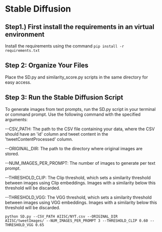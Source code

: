 
# Stable Diffusion

 ## Step1.) First install the requirements in an virtual environment   

 Install the requirements using the command
 ```pip install -r requirements.txt```

## Step 2: Organize Your Files
Place the SD.py and similarity_score.py scripts in the same directory for easy access.

## Step 3: Run the Stable Diffusion Script
To generate images from text prompts, run the SD.py script in your terminal or command prompt. Use the following command with the specified arguments:

--CSV_PATH: The path to the CSV file containing your data, where the CSV should have an 'id' column and tweet content in the 'tweetContentProcessed' column.

--ORIGINAL_DIR: The path to the directory where original images are stored.

--NUM_IMAGES_PER_PROMPT: The number of images to generate per text prompt.

--THRESHOLD_CLIP: The Clip threshold, which sets a similarity threshold between images using Clip embeddings. Images with a similarity below this threshold will be discarded.

--THRESHOLD_VGG: The VGG threshold, which sets a similarity threshold between images using VGG embeddings. Images with a similarity below this threshold will be discarded.

```
python SD.py --CSV_PATH AIISC/NYT.csv --ORIGINAL_DIR AIISC/tweetImages/ --NUM_IMAGES_PER_PROMPT 3 --THRESHOLD_CLIP 0.60 --THRESHOLD_VGG 0.65
```

